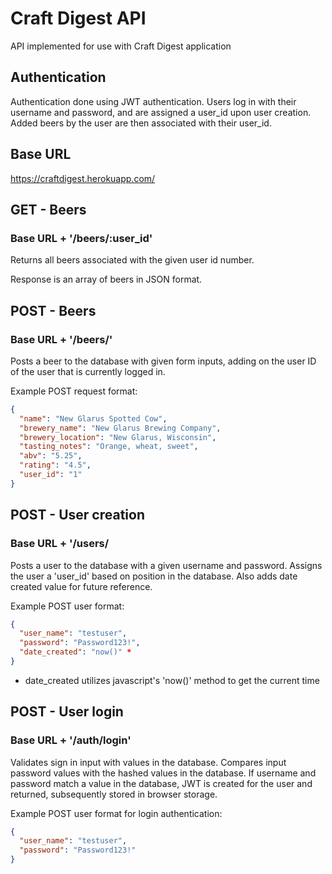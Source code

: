# Craft Digest API

API implemented for use with Craft Digest application

## Authentication

Authentication done using JWT authentication. Users log in with their username and password, and are assigned a user_id upon user creation. Added beers by the user are then associated with their user_id.

## Base URL

https://craftdigest.herokuapp.com/

## GET - Beers

### Base URL + '/beers/:user_id'

Returns all beers associated with the given user id number. 

Response is an array of beers in JSON format.

## POST - Beers

### Base URL + '/beers/'

Posts a beer to the database with given form inputs, adding on the user ID of the user that is currently logged in.

Example POST request format:
```json
{
  "name": "New Glarus Spotted Cow",
  "brewery_name": "New Glarus Brewing Company",
  "brewery_location": "New Glarus, Wisconsin",
  "tasting_notes": "Orange, wheat, sweet",
  "abv": "5.25",
  "rating": "4.5",
  "user_id": "1"
}
```

## POST - User creation

### Base URL + '/users/

Posts a user to the database with a given username and password. Assigns the user a 'user_id' based on position in the database. Also adds date created value for future reference.

Example POST user format:
```json
{
  "user_name": "testuser",
  "password": "Password123!",
  "date_created": "now()" *
}
```
* date_created utilizes javascript's 'now()' method to get the current time

## POST - User login

### Base URL + '/auth/login'

Validates sign in input with values in the database. Compares input password values with the hashed values in the database. If username and password match a value in the database, JWT is created for the user and returned, subsequently stored in browser storage.

Example POST user format for login authentication:
```json
{
  "user_name": "testuser",
  "password": "Password123!"
}
```
